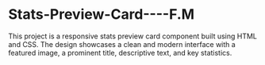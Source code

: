 # Stats-Preview-Card----F.M
This project is a responsive stats preview card component built using HTML and CSS. The design showcases a clean and modern interface with a featured image, a prominent title, descriptive text, and key statistics.

